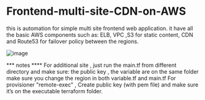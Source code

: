 # Frontend-multi-site-CDN-on-AWS

this is automation for simple multi site frontend web application. 
it have all the basic AWS components such as: ELB, VPC ,S3 for static content, CDN and Route53 for failover policy between the regions. 

![image](https://user-images.githubusercontent.com/22165556/133393529-19d07799-f227-46fd-8caf-7d756a9ead07.png)

*** notes ****
For additional site ,  just run the main.tf from different directory and make sure:
 the public key , the variable are on the same folder 
make sure you change the region in both variable.tf and main.tf
For provisioner "remote-exec" , Create public key (with pem file) and make sure it’s on the executable terraform folder.
